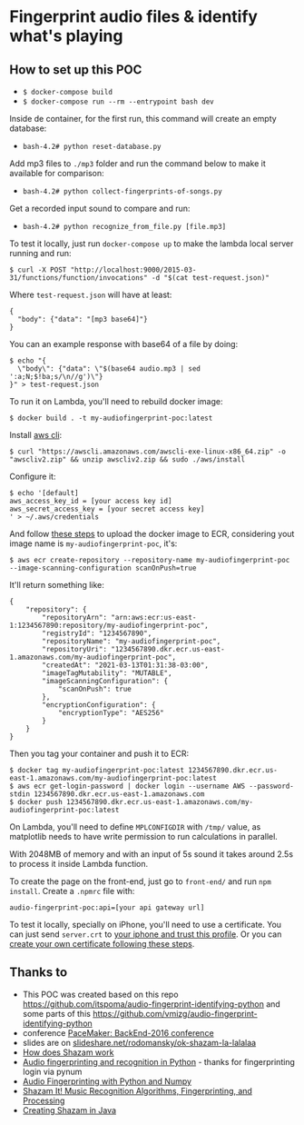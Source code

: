# Fingerprint audio files & identify what's playing

## How to set up this POC

* `$ docker-compose build`
* `$ docker-compose run --rm --entrypoint bash dev`

Inside de container, for the first run, this command will create an empty database:
* `bash-4.2# python reset-database.py`

Add mp3 files to `./mp3` folder and run the command below to make it available for comparison:
* `bash-4.2# python collect-fingerprints-of-songs.py`

Get a recorded input sound to compare and run:
* `bash-4.2# python recognize_from_file.py [file.mp3]`

To test it locally, just run `docker-compose up` to make the lambda local server running and run:

```
$ curl -X POST "http://localhost:9000/2015-03-31/functions/function/invocations" -d "$(cat test-request.json)"
```

Where `test-request.json` will have at least:

```
{
  "body": {"data": "[mp3 base64]"}
}
```

You can an example response with base64 of a file by doing:

```
$ echo "{
  \"body\": {"data": \"$(base64 audio.mp3 | sed ':a;N;$!ba;s/\n//g')\"}
}" > test-request.json
```

To run it on Lambda, you'll need to rebuild docker image:

```
$ docker build . -t my-audiofingerprint-poc:latest
```

Install [aws cli](https://docs.aws.amazon.com/cli/latest/userguide/cli-chap-welcome.html):

```
$ curl "https://awscli.amazonaws.com/awscli-exe-linux-x86_64.zip" -o "awscliv2.zip" && unzip awscliv2.zip && sudo ./aws/install
```

Configure it:

```
$ echo '[default]
aws_access_key_id = [your access key id]
aws_secret_access_key = [your secret access key]
' > ~/.aws/credentials
```

And follow [these steps](https://aws.amazon.com/fr/blogs/aws/new-for-aws-lambda-container-image-support/) to upload the docker image to ECR, considering yout image name is `my-audiofingerprint-poc`, it's:

```
$ aws ecr create-repository --repository-name my-audiofingerprint-poc --image-scanning-configuration scanOnPush=true
```

It'll return something like:

```
{
    "repository": {
        "repositoryArn": "arn:aws:ecr:us-east-1:1234567890:repository/my-audiofingerprint-poc",
        "registryId": "1234567890",
        "repositoryName": "my-audiofingerprint-poc",
        "repositoryUri": "1234567890.dkr.ecr.us-east-1.amazonaws.com/my-audiofingerprint-poc",
        "createdAt": "2021-03-13T01:31:38-03:00",
        "imageTagMutability": "MUTABLE",
        "imageScanningConfiguration": {
            "scanOnPush": true
        },
        "encryptionConfiguration": {
            "encryptionType": "AES256"
        }
    }
}
```

Then you tag your container and push it to ECR:

```
$ docker tag my-audiofingerprint-poc:latest 1234567890.dkr.ecr.us-east-1.amazonaws.com/my-audiofingerprint-poc:latest
$ aws ecr get-login-password | docker login --username AWS --password-stdin 1234567890.dkr.ecr.us-east-1.amazonaws.com
$ docker push 1234567890.dkr.ecr.us-east-1.amazonaws.com/my-audiofingerprint-poc:latest
```

On Lambda, you'll need to define `MPLCONFIGDIR` with `/tmp/` value, as matplotlib needs to have write permission to run calculations in parallel.

With 2048MB of memory and with an input of 5s sound it takes around 2.5s to process it inside Lambda function.

To create the page on the front-end, just go to `front-end/` and run `npm install`. Create a `.npmrc` file with:

```
audio-fingerprint-poc:api=[your api gateway url]
```

To test it locally, specially on iPhone, you'll need to use a certificate. You can just send `server.crt` to [your iphone and trust this profile](https://blog.httpwatch.com/2013/12/12/five-tips-for-using-self-signed-ssl-certificates-with-ios/). Or you can [create your own certificate following these steps](https://blog.httpwatch.com/2013/12/12/five-tips-for-using-self-signed-ssl-certificates-with-ios/).

## Thanks to
- This POC was created based on this repo https://github.com/itspoma/audio-fingerprint-identifying-python and some parts of this https://github.com/vmizg/audio-fingerprint-identifying-python
- conference [PaceMaker: BackEnd-2016 conference](http://www.pacemaker.in.ua/BackEnd-2016/about)
- slides are on [slideshare.net/rodomansky/ok-shazam-la-lalalaa](http://www.slideshare.net/rodomansky/ok-shazam-la-lalalaa)
- [How does Shazam work](http://coding-geek.com/how-shazam-works/)
- [Audio fingerprinting and recognition in Python](https://github.com/worldveil/dejavu) - thanks for fingerprinting login via pynum
- [Audio Fingerprinting with Python and Numpy](http://willdrevo.com/fingerprinting-and-audio-recognition-with-python/)
- [Shazam It! Music Recognition Algorithms, Fingerprinting, and Processing](https://www.toptal.com/algorithms/shazam-it-music-processing-fingerprinting-and-recognition)
- [Creating Shazam in Java](http://royvanrijn.com/blog/2010/06/creating-shazam-in-java/)
